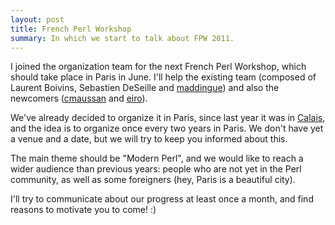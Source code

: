 ```yaml
---
layout: post
title: French Perl Workshop
summary: In which we start to talk about FPW 2011.
---
```

I joined the organization team for the next French Perl Workshop, which should take place in Paris in June. I'll help the existing team (composed of Laurent Boivins, Sebastien DeSeille and [maddingue](http://twitter.com/maddingue)) and also the newcomers ([cmaussan](http://twitter.com/cmaussan) and [eiro](http://github.com/eiro)).

We've already decided to organize it in Paris, since last year it was in [Calais](http://journeesperl.fr/fpw2010/), and the idea is to organize once every two years in Paris. We don't have yet a venue and a date, but we will try to keep you informed about this.

The main theme should be "Modern Perl", and we would like to reach a wider audience than previous years: people who are not yet in the Perl community, as well as some foreigners (hey, Paris is a beautiful city).

I'll try to communicate about our progress at least once a month, and find reasons to motivate you to come! :)
